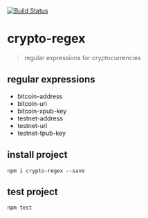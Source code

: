 [![Build Status](https://travis-ci.org/getbitpocket/crypto-regex.svg?branch=master)](https://travis-ci.org/getbitpocket/crypto-regex)

# crypto-regex

> regular expressions for cryptocurrencies

## regular expressions

 - bitcoin-address
 - bitcoin-uri
 - bitcoin-xpub-key
 - testnet-address
 - testnet-uri
 - testnet-tpub-key

## install project

`npm i crypto-regex --save`

## test project

`npm test`
